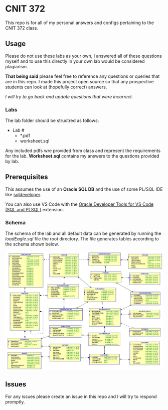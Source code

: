 # CNIT 372
This repo is for all of my personal answers and configs pertaining to the CNIT 372 class. 
## Usage
Please do not use these labs as your own, I answered all of these questions myself and to use this directly in your own lab would be considered plagiarism.

**That being said** please feel free to reference any questions or queries that are in this repo. I made this project open source so that any prospective students can look at (hopefully correct) answers.

*I will try to go back and update questions that were incorrect.*
### Labs
The lab folder should be structred as follows:
- Lab #
  - *.pdf
  - worksheet.sql

Any included pdfs wre provided from class and represent the requirements for the lab.  **Worksheet.sql** contains my answers to the questions provided by lab.

## Prerequisites
This assumes the use of an **Oracle SQL DB** and the use of some PL/SQL IDE like [sqldeveloper](https://www.oracle.com/database/sqldeveloper/technologies/download/).

You can also use VS Code with the [Oracle Developer Tools for VS Code (SQL and PLSQL)](https://marketplace.visualstudio.com/items?itemName=Oracle.oracledevtools) extension.

### Schema
The schema of the lab and all default data can be generated by running the *loadEagle.sql* file the root directory. The file generates tables according to the schema shown below.

![database schema](./EAGLE_ERD.png)
## Issues
For any issues please create an issue in this repo and I will try to respond promptly.